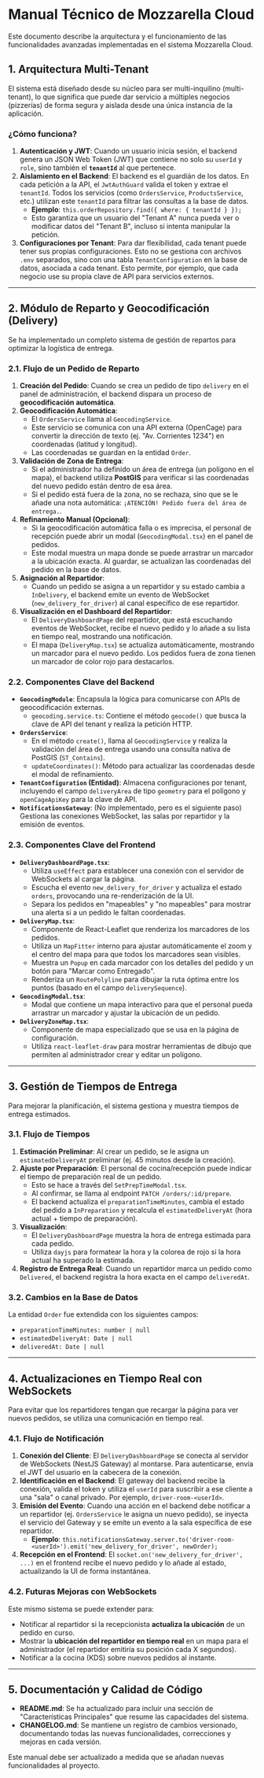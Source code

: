 # Manual Técnico de Mozzarella Cloud

Este documento describe la arquitectura y el funcionamiento de las funcionalidades avanzadas implementadas en el sistema Mozzarella Cloud.

## 1. Arquitectura Multi-Tenant

El sistema está diseñado desde su núcleo para ser multi-inquilino (multi-tenant), lo que significa que puede dar servicio a múltiples negocios (pizzerías) de forma segura y aislada desde una única instancia de la aplicación.

### ¿Cómo funciona?

1.  **Autenticación y JWT**: Cuando un usuario inicia sesión, el backend genera un JSON Web Token (JWT) que contiene no solo su `userId` y `role`, sino también el **`tenantId`** al que pertenece.
2.  **Aislamiento en el Backend**: El backend es el guardián de los datos. En cada petición a la API, el `JwtAuthGuard` valida el token y extrae el `tenantId`. Todos los servicios (como `OrdersService`, `ProductsService`, etc.) utilizan este `tenantId` para filtrar las consultas a la base de datos.
    *   **Ejemplo**: `this.orderRepository.find({ where: { tenantId } });`
    *   Esto garantiza que un usuario del "Tenant A" nunca pueda ver o modificar datos del "Tenant B", incluso si intenta manipular la petición.
3.  **Configuraciones por Tenant**: Para dar flexibilidad, cada tenant puede tener sus propias configuraciones. Esto no se gestiona con archivos `.env` separados, sino con una tabla `TenantConfiguration` en la base de datos, asociada a cada tenant. Esto permite, por ejemplo, que cada negocio use su propia clave de API para servicios externos.

---

## 2. Módulo de Reparto y Geocodificación (Delivery)

Se ha implementado un completo sistema de gestión de repartos para optimizar la logística de entrega.

### 2.1. Flujo de un Pedido de Reparto

1.  **Creación del Pedido**: Cuando se crea un pedido de tipo `delivery` en el panel de administración, el backend dispara un proceso de **geocodificación automática**.
2.  **Geocodificación Automática**:
    *   El `OrdersService` llama al `GeocodingService`.
    *   Este servicio se comunica con una API externa (OpenCage) para convertir la dirección de texto (ej. "Av. Corrientes 1234") en coordenadas (latitud y longitud).
    *   Las coordenadas se guardan en la entidad `Order`.
3.  **Validación de Zona de Entrega**:
    *   Si el administrador ha definido un área de entrega (un polígono en el mapa), el backend utiliza **PostGIS** para verificar si las coordenadas del nuevo pedido están dentro de esa área.
    *   Si el pedido está fuera de la zona, no se rechaza, sino que se le añade una nota automática: `¡ATENCIÓN! Pedido fuera del área de entrega.`.
4.  **Refinamiento Manual (Opcional)**:
    *   Si la geocodificación automática falla o es imprecisa, el personal de recepción puede abrir un modal (`GeocodingModal.tsx`) en el panel de pedidos.
    *   Este modal muestra un mapa donde se puede arrastrar un marcador a la ubicación exacta. Al guardar, se actualizan las coordenadas del pedido en la base de datos.
5.  **Asignación al Repartidor**:
    *   Cuando un pedido se asigna a un repartidor y su estado cambia a `InDelivery`, el backend emite un evento de WebSocket (`new_delivery_for_driver`) al canal específico de ese repartidor.
6.  **Visualización en el Dashboard del Repartidor**:
    *   El `DeliveryDashboardPage` del repartidor, que está escuchando eventos de WebSocket, recibe el nuevo pedido y lo añade a su lista en tiempo real, mostrando una notificación.
    *   El mapa (`DeliveryMap.tsx`) se actualiza automáticamente, mostrando un marcador para el nuevo pedido. Los pedidos fuera de zona tienen un marcador de color rojo para destacarlos.

### 2.2. Componentes Clave del Backend

*   **`GeocodingModule`**: Encapsula la lógica para comunicarse con APIs de geocodificación externas.
    *   `geocoding.service.ts`: Contiene el método `geocode()` que busca la clave de API del tenant y realiza la petición HTTP.
*   **`OrdersService`**:
    *   En el método `create()`, llama al `GeocodingService` y realiza la validación del área de entrega usando una consulta nativa de PostGIS (`ST_Contains`).
    *   `updateCoordinates()`: Método para actualizar las coordenadas desde el modal de refinamiento.
*   **`TenantConfiguration` (Entidad)**: Almacena configuraciones por tenant, incluyendo el campo `deliveryArea` de tipo `geometry` para el polígono y `openCageApiKey` para la clave de API.
*   **`NotificationsGateway`**: (No implementado, pero es el siguiente paso) Gestiona las conexiones WebSocket, las salas por repartidor y la emisión de eventos.

### 2.3. Componentes Clave del Frontend

*   **`DeliveryDashboardPage.tsx`**:
    *   Utiliza `useEffect` para establecer una conexión con el servidor de WebSockets al cargar la página.
    *   Escucha el evento `new_delivery_for_driver` y actualiza el estado `orders`, provocando una re-renderización de la UI.
    *   Separa los pedidos en "mapeables" y "no mapeables" para mostrar una alerta si a un pedido le faltan coordenadas.
*   **`DeliveryMap.tsx`**:
    *   Componente de React-Leaflet que renderiza los marcadores de los pedidos.
    *   Utiliza un `MapFitter` interno para ajustar automáticamente el zoom y el centro del mapa para que todos los marcadores sean visibles.
    *   Muestra un `Popup` en cada marcador con los detalles del pedido y un botón para "Marcar como Entregado".
    *   Renderiza un `RoutePolyline` para dibujar la ruta óptima entre los puntos (basado en el campo `deliverySequence`).
*   **`GeocodingModal.tsx`**:
    *   Modal que contiene un mapa interactivo para que el personal pueda arrastrar un marcador y ajustar la ubicación de un pedido.
*   **`DeliveryZoneMap.tsx`**:
    *   Componente de mapa especializado que se usa en la página de configuración.
    *   Utiliza `react-leaflet-draw` para mostrar herramientas de dibujo que permiten al administrador crear y editar un polígono.

---

## 3. Gestión de Tiempos de Entrega

Para mejorar la planificación, el sistema gestiona y muestra tiempos de entrega estimados.

### 3.1. Flujo de Tiempos

1.  **Estimación Preliminar**: Al crear un pedido, se le asigna un `estimatedDeliveryAt` preliminar (ej. 45 minutos desde la creación).
2.  **Ajuste por Preparación**: El personal de cocina/recepción puede indicar el tiempo de preparación real de un pedido.
    *   Esto se hace a través del `SetPrepTimeModal.tsx`.
    *   Al confirmar, se llama al endpoint `PATCH /orders/:id/prepare`.
    *   El backend actualiza el `preparationTimeMinutes`, cambia el estado del pedido a `InPreparation` y recalcula el `estimatedDeliveryAt` (hora actual + tiempo de preparación).
3.  **Visualización**:
    *   El `DeliveryDashboardPage` muestra la hora de entrega estimada para cada pedido.
    *   Utiliza `dayjs` para formatear la hora y la colorea de rojo si la hora actual ha superado la estimada.
4.  **Registro de Entrega Real**: Cuando un repartidor marca un pedido como `Delivered`, el backend registra la hora exacta en el campo `deliveredAt`.

### 3.2. Cambios en la Base de Datos

La entidad `Order` fue extendida con los siguientes campos:
*   `preparationTimeMinutes: number | null`
*   `estimatedDeliveryAt: Date | null`
*   `deliveredAt: Date | null`

---

## 4. Actualizaciones en Tiempo Real con WebSockets

Para evitar que los repartidores tengan que recargar la página para ver nuevos pedidos, se utiliza una comunicación en tiempo real.

### 4.1. Flujo de Notificación

1.  **Conexión del Cliente**: El `DeliveryDashboardPage` se conecta al servidor de WebSockets (NestJS Gateway) al montarse. Para autenticarse, envía el JWT del usuario en la cabecera de la conexión.
2.  **Identificación en el Backend**: El gateway del backend recibe la conexión, valida el token y utiliza el `userId` para suscribir a ese cliente a una "sala" o canal privado. Por ejemplo, `driver-room-<userId>`.
3.  **Emisión del Evento**: Cuando una acción en el backend debe notificar a un repartidor (ej. `OrdersService` le asigna un nuevo pedido), se inyecta el servicio del Gateway y se emite un evento a la sala específica de ese repartidor.
    *   **Ejemplo**: `this.notificationsGateway.server.to('driver-room-<userId>').emit('new_delivery_for_driver', newOrder);`
4.  **Recepción en el Frontend**: El `socket.on('new_delivery_for_driver', ...)` en el frontend recibe el nuevo pedido y lo añade al estado, actualizando la UI de forma instantánea.

### 4.2. Futuras Mejoras con WebSockets

Este mismo sistema se puede extender para:
*   Notificar al repartidor si la recepcionista **actualiza la ubicación** de un pedido en curso.
*   Mostrar la **ubicación del repartidor en tiempo real** en un mapa para el administrador (el repartidor emitiría su posición cada X segundos).
*   Notificar a la cocina (KDS) sobre nuevos pedidos al instante.

---

## 5. Documentación y Calidad de Código

*   **README.md**: Se ha actualizado para incluir una sección de "Características Principales" que resume las capacidades del sistema.
*   **CHANGELOG.md**: Se mantiene un registro de cambios versionado, documentando todas las nuevas funcionalidades, correcciones y mejoras en cada versión.

Este manual debe ser actualizado a medida que se añadan nuevas funcionalidades al proyecto.

